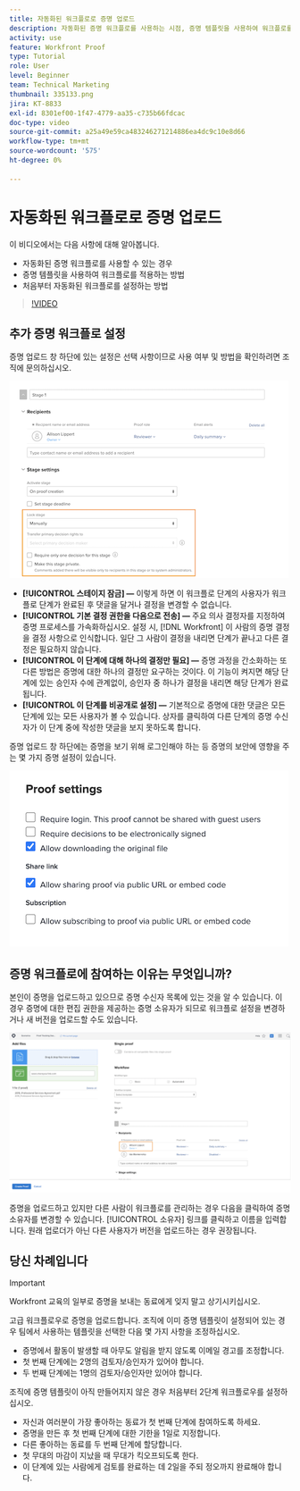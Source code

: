 ```yaml
---
title: 자동화된 워크플로로 증명 업로드
description: 자동화된 증명 워크플로를 사용하는 시점, 증명 템플릿을 사용하여 워크플로를 적용하는 방법 및 자동화된 워크플로를 처음부터 설정하는 방법에 대해 알아봅니다.
activity: use
feature: Workfront Proof
type: Tutorial
role: User
level: Beginner
team: Technical Marketing
thumbnail: 335133.png
jira: KT-8833
exl-id: 8301ef00-1f47-4779-aa35-c735b66fdcac
doc-type: video
source-git-commit: a25a49e59ca483246271214886ea4dc9c10e8d66
workflow-type: tm+mt
source-wordcount: '575'
ht-degree: 0%

---
```


# 자동화된 워크플로로 증명 업로드

이 비디오에서는 다음 사항에 대해 알아봅니다.

* 자동화된 증명 워크플로를 사용할 수 있는 경우
* 증명 템플릿을 사용하여 워크플로를 적용하는 방법
* 처음부터 자동화된 워크플로를 설정하는 방법

>[!VIDEO](https://video.tv.adobe.com/v/335133/?quality=12&learn=on)



## 추가 증명 워크플로 설정

증명 업로드 창 하단에 있는 설정은 선택 사항이므로 사용 여부 및 방법을 확인하려면 조직에 문의하십시오.

![의 이미지 [!UICONTROL 새 증명]창이 있는 [!UICONTROL 스테이지 설정] 강조 표시됨.](assets/additional-proof-workflow-settings.png)

* **[!UICONTROL 스테이지 잠금] —** 이렇게 하면 이 워크플로 단계의 사용자가 워크플로 단계가 완료된 후 댓글을 달거나 결정을 변경할 수 없습니다.
* **[!UICONTROL 기본 결정 권한을 다음으로 전송] —** 주요 의사 결정자를 지정하여 증명 프로세스를 가속화하십시오. 설정 시, [!DNL Workfront] 이 사람의 증명 결정을 결정 사항으로 인식합니다. 일단 그 사람이 결정을 내리면 단계가 끝나고 다른 결정은 필요하지 않습니다.
* **[!UICONTROL 이 단계에 대해 하나의 결정만 필요] —** 증명 과정을 간소화하는 또 다른 방법은 증명에 대한 하나의 결정만 요구하는 것이다. 이 기능이 켜지면 해당 단계에 있는 승인자 수에 관계없이, 승인자 중 하나가 결정을 내리면 해당 단계가 완료됩니다.
* **[!UICONTROL 이 단계를 비공개로 설정] —** 기본적으로 증명에 대한 댓글은 모든 단계에 있는 모든 사용자가 볼 수 있습니다. 상자를 클릭하여 다른 단계의 증명 수신자가 이 단계 중에 작성한 댓글을 보지 못하도록 합니다.

증명 업로드 창 하단에는 증명을 보기 위해 로그인해야 하는 등 증명의 보안에 영향을 주는 몇 가지 증명 설정이 있습니다.

<!--
Learn more about these in the Proof settings section of the Configure a proof article.
-->

![의 이미지 [!UICONTROL 증명 설정] 증명 업로드 창의 섹션입니다.](assets/additional-proof-workflow-settings-2.png)

<!--
### Learn more
* Automated workflow overview
* Automated workflow stages overview
-->

<!--
### Guides
* Plan an advanced workflow worksheet
-->

## 증명 워크플로에 참여하는 이유는 무엇입니까?

본인이 증명을 업로드하고 있으므로 증명 수신자 목록에 있는 것을 알 수 있습니다. 이 경우 증명에 대한 편집 권한을 제공하는 증명 소유자가 되므로 워크플로 설정을 변경하거나 새 버전을 업로드할 수도 있습니다.

![수신자 목록에서 증명 소유자가 강조 표시된 증명 업로드 창의 이미지입니다.](assets/proof-owner.png)

증명을 업로드하고 있지만 다른 사람이 워크플로를 관리하는 경우 다음을 클릭하여 증명 소유자를 변경할 수 있습니다. [!UICONTROL 소유자] 링크를 클릭하고 이름을 입력합니다. 원래 업로더가 아닌 다른 사용자가 버전을 업로드하는 경우 권장됩니다.

## 당신 차례입니다

>[!IMPORTANT]
>
>Workfront 교육의 일부로 증명을 보내는 동료에게 잊지 말고 상기시키십시오.


고급 워크플로우로 증명을 업로드합니다. 조직에 이미 증명 템플릿이 설정되어 있는 경우 팀에서 사용하는 템플릿을 선택한 다음 몇 가지 사항을 조정하십시오.

* 증명에서 활동이 발생할 때 아무도 알림을 받지 않도록 이메일 경고를 조정합니다.
* 첫 번째 단계에는 2명의 검토자/승인자가 있어야 합니다.
* 두 번째 단계에는 1명의 검토자/승인자만 있어야 합니다.

조직에 증명 템플릿이 아직 만들어지지 않은 경우 처음부터 2단계 워크플로우를 설정하십시오.

* 자신과 여러분이 가장 좋아하는 동료가 첫 번째 단계에 참여하도록 하세요.
* 증명을 만든 후 첫 번째 단계에 대한 기한을 1일로 지정합니다.
* 다른 좋아하는 동료를 두 번째 단계에 할당합니다.
* 첫 무대의 마감이 지났을 때 무대가 킥오프되도록 한다.
* 이 단계에 있는 사람에게 검토를 완료하는 데 2일을 주되 정오까지 완료해야 합니다.


